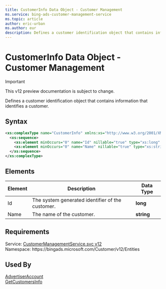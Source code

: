 ```yaml
---
title: CustomerInfo Data Object - Customer Management
ms.service: bing-ads-customer-management-service
ms.topic: article
author: eric-urban
ms.author: eur
description: Defines a customer identification object that contains information that identifies a customer.
---
```

# CustomerInfo Data Object - Customer Management

> [!IMPORTANT]
> This v12 preview documentation is subject to change.

Defines a customer identification object that contains information that identifies a customer.

## Syntax
```xml
<xs:complexType name="CustomerInfo" xmlns:xs="http://www.w3.org/2001/XMLSchema">
  <xs:sequence>
    <xs:element minOccurs="0" name="Id" nillable="true" type="xs:long" />
    <xs:element minOccurs="0" name="Name" nillable="true" type="xs:string" />
  </xs:sequence>
</xs:complexType>
```

## <a name="elements"></a>Elements

|Element|Description|Data Type|
|-----------|---------------|-------------|
|<a name="id"></a>Id|The system generated identifier of the customer.|**long**|
|<a name="name"></a>Name|The name of the customer.|**string**|

## Requirements
Service: [CustomerManagementService.svc v12](https://clientcenter.api.bingads.microsoft.com/Api/CustomerManagement/v12/CustomerManagementService.svc)  
Namespace: https\://bingads.microsoft.com/Customer/v12/Entities  

## Used By
[AdvertiserAccount](advertiseraccount.md)  
[GetCustomersInfo](getcustomersinfo.md)  
